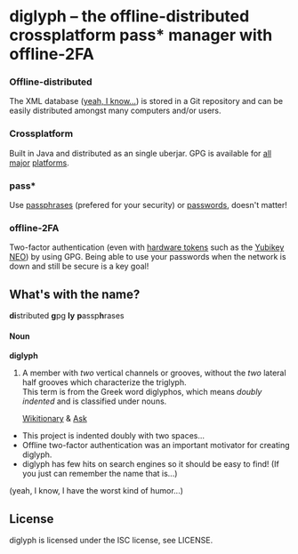 diglyph – the offline-distributed crossplatform pass\* manager with offline-2FA
===============================================================================

### Offline-distributed
The XML database ([yeah, I know...](https://duckduckgo.com/?q=xml+hate)) is
stored in a Git repository and can be easily distributed amongst many computers
and/or users.

### Crossplatform
Built in Java and distributed as an single uberjar. GPG is available for
[all](https://gnupg.org/) [major](http://www.gpg4win.org/)
[platforms](https://gpgtools.org/).

### pass\*
Use [passphrases](https://en.wikipedia.org/wiki/Passphrase) (prefered for your
security) or [passwords](https://en.wikipedia.org/wiki/Password), doesn't
matter!

### offline-2FA
Two-factor authentication (even with [hardware
tokens](http://www.gnupg.org/howtos/card-howto/en/ch02s02.html) such as the
[Yubikey NEO](https://www.yubico.com/2012/12/yubikey-neo-openpgp/)) by using
GPG.
Being able to use your passwords when the network is down and still be secure
is a key goal!

What's with the name?
---------------------
**di**stributed **g**pg **ly** **p**assp**h**rases

#### Noun
**diglyph**

1. A member with *two* vertical channels or grooves, without the *two* lateral
   half grooves which characterize the triglyph.<br>
   This term is from the Greek word diglyphos, which means *doubly indented*
   and is classified under nouns.

   [Wikitionary](https://en.wiktionary.org/wiki/diglyph) &
   [Ask](http://www.ask.com/question/what-is-the-definition-of-diglyph)

* This project is indented doubly with two spaces...
* Offline two-factor authentication was an important motivator for creating
  diglyph.
* diglyph has few hits on search engines so it should be easy to find! (If you
  just can remember the name that is...)

(yeah, I know, I have the worst kind of humor...)

License
-------

diglyph is licensed under the ISC license, see LICENSE.
